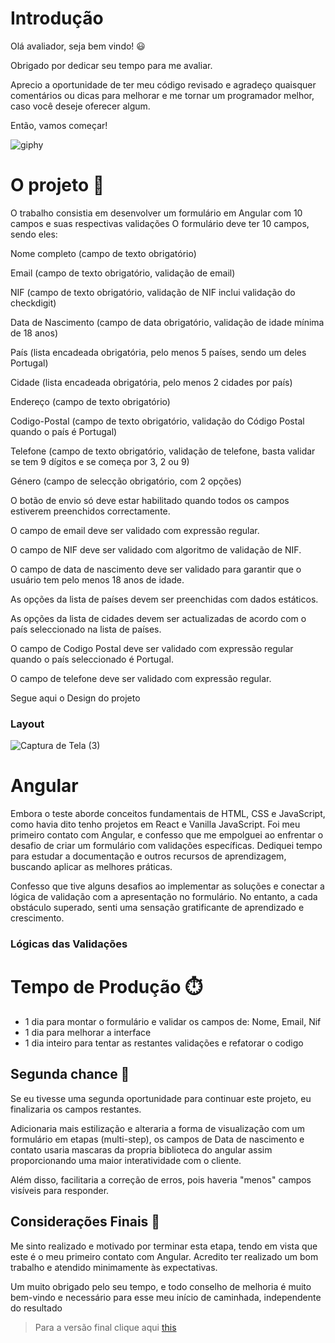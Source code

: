 



# Introdução 

Olá avaliador, seja bem vindo! :smiley:

 Obrigado por dedicar seu tempo para me avaliar.

 Aprecio a oportunidade de ter meu código revisado e agradeço quaisquer comentários ou dicas para melhorar e me tornar um programador melhor, caso você deseje oferecer algum.

Então, vamos começar! 



  ![giphy](https://github.com/luizleo2/FormTest/assets/65710857/ac85ee42-cd9f-4164-8986-903bd333459c)



# O projeto 🎯

O trabalho consistia em desenvolver um formulário em Angular com 10 campos e suas respectivas validações
O formulário deve ter 10 campos, sendo eles:

 Nome completo (campo de texto obrigatório)

 Email (campo de texto obrigatório, validação de email)

 NIF (campo de texto obrigatório, validação de NIF inclui validação do checkdigit)

 Data de Nascimento (campo de data obrigatório, validação de idade mínima de 18 anos)

 País (lista encadeada obrigatória, pelo menos 5 países, sendo um deles Portugal)

 Cidade (lista encadeada obrigatória, pelo menos 2 cidades por país)

 Endereço (campo de texto obrigatório)

 Codigo-Postal (campo de texto obrigatório, validação do Código Postal quando o país é Portugal)

 Telefone (campo de texto obrigatório, validação de telefone, basta validar se tem 9 dígitos e se começa por 3, 2 ou 9)

 Género (campo de selecção obrigatório, com 2 opções)

 O botão de envio só deve estar habilitado quando todos os campos estiverem preenchidos correctamente.

 O campo de email deve ser validado com expressão regular.

 O campo de NIF deve ser validado com algoritmo de validação de NIF.

 O campo de data de nascimento deve ser validado para garantir que o usuário tem pelo menos 18 anos de idade.

 As opções da lista de países devem ser preenchidas com dados estáticos.

 As opções da lista de cidades devem ser actualizadas de acordo com o país seleccionado na lista de países.

 O campo de Codigo Postal deve ser validado com expressão regular quando o país seleccionado é Portugal.

 O campo de telefone deve ser validado com expressão regular.

Segue aqui o Design do projeto 

### Layout


![Captura de Tela (3)](https://github.com/luizleo2/FormTest/assets/65710857/8fd19471-a759-4285-a953-755abf15ba6b)


# Angular 

Embora o teste aborde conceitos fundamentais de HTML, CSS e JavaScript, como havia dito tenho projetos em React e Vanilla JavaScript. 
Foi meu primeiro contato com Angular, e confesso que me empolguei ao enfrentar o desafio de criar um formulário com validações específicas. Dediquei tempo para estudar a documentação e outros recursos de aprendizagem, buscando aplicar as melhores práticas.

Confesso que tive alguns desafios ao implementar as soluções e conectar a lógica de validação com a apresentação no formulário. No entanto, a cada obstáculo superado, senti uma sensação gratificante de aprendizado e crescimento.

### Lógicas das Validações 




# Tempo de Produção ⏱️

- 1 dia para montar o formulário e validar os campos de: Nome, Email, Nif
- 1 dia para melhorar a interface 
- 1 dia inteiro para tentar as restantes validações e refatorar o codigo 


## Segunda chance 🥈

Se eu tivesse uma segunda oportunidade para continuar este projeto, eu finalizaria os campos restantes. 

Adicionaria mais estilização e alteraria a forma de visualização com um formulário em etapas (multi-step),
os campos de Data de nascimento e contato usaria mascaras da propria biblioteca do angular 
assim proporcionando uma maior interatividade com o cliente.

Além disso, facilitaria a correção de erros, 
pois haveria "menos" campos visíveis para responder.


## Considerações Finais :floppy_disk:

Me sinto realizado e motivado por terminar esta etapa, tendo em vista que este é o meu primeiro contato com Angular. 
Acredito ter realizado um bom trabalho e atendido minimamente às expectativas.

Um muito obrigado pelo seu tempo, e todo conselho de melhoria é muito bem-vindo e necessário para esse meu início de caminhada, independente do resultado

> Para a versão final clique aqui [this](https://form-test-six-sigma.vercel.app/)


